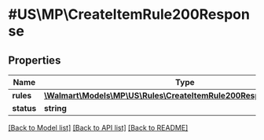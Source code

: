 # #US\MP\CreateItemRule200Response

## Properties

Name | Type | Description | Notes
------------ | ------------- | ------------- | -------------
**rules** | [**\Walmart\Models\MP\US\Rules\CreateItemRule200ResponseRulesInner[]**](CreateItemRule200ResponseRulesInner.md) |  | [optional]
**status** | **string** |  | [optional]


[[Back to Model list]](../) [[Back to API list]](../../Api/US/MP) [[Back to README]](../../README.md)
